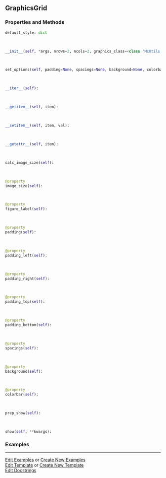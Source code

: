 ## <a id="McUtils.Plots.Graphics.GraphicsGrid">GraphicsGrid</a>


### Properties and Methods
```python
default_style: dict
```
<a id="McUtils.Plots.Graphics.GraphicsGrid.__init__" class="docs-object-method">&nbsp;</a>
```python
__init__(self, *args, nrows=2, ncols=2, graphics_class=<class 'McUtils.Plots.Graphics.Graphics'>, figure=None, axes=None, subplot_kw=None, _subplot_init=None, mpl_backend=None, subimage_size=(200, 200), padding=None, spacings=None, **opts): 
```

<a id="McUtils.Plots.Graphics.GraphicsGrid.set_options" class="docs-object-method">&nbsp;</a>
```python
set_options(self, padding=None, spacings=None, background=None, colorbar=None, figure_label=None, **parent_opts): 
```

<a id="McUtils.Plots.Graphics.GraphicsGrid.__iter__" class="docs-object-method">&nbsp;</a>
```python
__iter__(self): 
```

<a id="McUtils.Plots.Graphics.GraphicsGrid.__getitem__" class="docs-object-method">&nbsp;</a>
```python
__getitem__(self, item): 
```

<a id="McUtils.Plots.Graphics.GraphicsGrid.__setitem__" class="docs-object-method">&nbsp;</a>
```python
__setitem__(self, item, val): 
```

<a id="McUtils.Plots.Graphics.GraphicsGrid.__getattr__" class="docs-object-method">&nbsp;</a>
```python
__getattr__(self, item): 
```

<a id="McUtils.Plots.Graphics.GraphicsGrid.calc_image_size" class="docs-object-method">&nbsp;</a>
```python
calc_image_size(self): 
```

<a id="McUtils.Plots.Graphics.GraphicsGrid.image_size" class="docs-object-method">&nbsp;</a>
```python
@property
image_size(self): 
```

<a id="McUtils.Plots.Graphics.GraphicsGrid.figure_label" class="docs-object-method">&nbsp;</a>
```python
@property
figure_label(self): 
```

<a id="McUtils.Plots.Graphics.GraphicsGrid.padding" class="docs-object-method">&nbsp;</a>
```python
@property
padding(self): 
```

<a id="McUtils.Plots.Graphics.GraphicsGrid.padding_left" class="docs-object-method">&nbsp;</a>
```python
@property
padding_left(self): 
```

<a id="McUtils.Plots.Graphics.GraphicsGrid.padding_right" class="docs-object-method">&nbsp;</a>
```python
@property
padding_right(self): 
```

<a id="McUtils.Plots.Graphics.GraphicsGrid.padding_top" class="docs-object-method">&nbsp;</a>
```python
@property
padding_top(self): 
```

<a id="McUtils.Plots.Graphics.GraphicsGrid.padding_bottom" class="docs-object-method">&nbsp;</a>
```python
@property
padding_bottom(self): 
```

<a id="McUtils.Plots.Graphics.GraphicsGrid.spacings" class="docs-object-method">&nbsp;</a>
```python
@property
spacings(self): 
```

<a id="McUtils.Plots.Graphics.GraphicsGrid.background" class="docs-object-method">&nbsp;</a>
```python
@property
background(self): 
```

<a id="McUtils.Plots.Graphics.GraphicsGrid.colorbar" class="docs-object-method">&nbsp;</a>
```python
@property
colorbar(self): 
```

<a id="McUtils.Plots.Graphics.GraphicsGrid.prep_show" class="docs-object-method">&nbsp;</a>
```python
prep_show(self): 
```

<a id="McUtils.Plots.Graphics.GraphicsGrid.show" class="docs-object-method">&nbsp;</a>
```python
show(self, **kwargs): 
```

### Examples


___

[Edit Examples](https://github.com/McCoyGroup/References/edit/gh-pages/Documentation/examples/McUtils/Plots/Graphics/GraphicsGrid.md) or 
[Create New Examples](https://github.com/McCoyGroup/References/new/gh-pages/?filename=Documentation/examples/McUtils/Plots/Graphics/GraphicsGrid.md) <br/>
[Edit Template](https://github.com/McCoyGroup/References/edit/gh-pages/Documentation/templates/McUtils/Plots/Graphics/GraphicsGrid.md) or 
[Create New Template](https://github.com/McCoyGroup/References/new/gh-pages/?filename=Documentation/templates/McUtils/Plots/Graphics/GraphicsGrid.md) <br/>
[Edit Docstrings](https://github.com/McCoyGroup/McUtils/edit/master/Plots/Graphics.py?message=Update%20Docs)